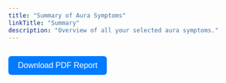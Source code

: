 ```yaml
---
title: "Summary of Aura Symptoms"
linkTitle: "Summary"
description: "Overview of all your selected aura symptoms."
---
```


<div id="summaryOutput"></div>

<button id="downloadPdfBtn" class="btn">Download PDF Report</button>

<!-- Dependencies -->
<script src="https://cdnjs.cloudflare.com/ajax/libs/jspdf/2.5.1/jspdf.umd.min.js"></script>
<script src="https://cdnjs.cloudflare.com/ajax/libs/html2canvas/1.4.1/html2canvas.min.js"></script>

<script type="module">
import { getDataFromLocalStorage } from '/js/aura-symptom-check/dataRetrieval.js';
import { generateNarrativeSummary } from '/js/aura-symptom-check/summaryGeneration.js';

// Function to load logo and maintain aspect ratio
async function loadImageAsBase64(url) {
  return new Promise((resolve, reject) => {
    const img = new Image();
    img.crossOrigin = "anonymous"; // To handle cross-origin image loading
    img.onload = () => {
      console.log("Image loaded successfully:", img);
      const canvas = document.createElement("canvas");
      const context = canvas.getContext("2d");
      canvas.width = img.width;
      canvas.height = img.height;
      context.drawImage(img, 0, 0, img.width, img.height);
      resolve({ base64: canvas.toDataURL("image/png"), width: img.width, height: img.height });
    };
    img.onerror = (err) => {
      console.error("Error loading image:", err);
      reject(err);
    };
    img.src = url;
  });
}

// Header function to add title and logo
async function addPdfHeader(pdf, pageWidth) {
  const marginLeft = 20;
  const titleY = 15; // Y coordinate for the title
  const disclaimerY = 21; // Y coordinate for the disclaimer text
  const lineY = 23; // Y coordinate for the line below the header
  const logoMarginTop = 6; // Adjusted to position the logo higher

  pdf.setFont("helvetica", "bold").setFontSize(14);

  // Add title
  pdf.text("Migraine Aura Report", marginLeft, titleY);

  try {
    // Load logo and maintain aspect ratio
    const { base64, width, height } = await loadImageAsBase64("/images/report-logo.png");

    // Adjust the logo size to avoid stretching or distortion
    const logoHeight = 10;
    const logoWidth = (logoHeight * width) / height; // Maintain aspect ratio with height 10

    // Add logo to the header (right side)
    pdf.addImage(base64, "PNG", pageWidth - logoWidth - marginLeft, logoMarginTop, logoWidth, logoHeight);
  } catch (e) {
    console.warn("Logo missing:", e);
  }

  // Text under the logo and header
  pdf.setFontSize(9).setFont("helvetica", "normal");
  pdf.setTextColor(0);
  pdf.text("This automated report adheres to ICHD-3 criteria and is", marginLeft, disclaimerY);
  pdf.setTextColor(200, 0, 0);
  const prefix = "This automated report adheres to ICHD-3 criteria and is";
  const prefixWidth = pdf.getTextWidth(prefix);
  pdf.text(" not a substitute ", marginLeft + prefixWidth, disclaimerY);
  pdf.setTextColor(0);
  pdf.text("for professional medical diagnosis.", marginLeft + prefixWidth + pdf.getTextWidth(" not a substitute "), disclaimerY);
  pdf.line(marginLeft, lineY, pageWidth - marginLeft, lineY); // Line below the header
}

// Footer function to add page numbers and text at the bottom
function addPdfFooter(pdf, pageNum, pageHeight, pageWidth) {
  const marginLeft = 20;
  const marginBottom = 20;

  pdf.setFontSize(8).setTextColor(120).setFont("helvetica", "normal");
  pdf.text("Generated by Migraine Aura Foundation", marginLeft, pageHeight - marginBottom);
  pdf.text("www.migraine-aura.org", pageWidth - marginLeft, pageHeight - marginBottom, { align: "right" });
  pdf.setFontSize(7).setTextColor(150);
  pdf.text("This assessment is not a diagnosis. See full disclaimer on last page.", marginLeft, pageHeight - marginBottom + 5);
}

// Main functionality for PDF generation
document.addEventListener("DOMContentLoaded", () => {
  const output = document.getElementById("summaryOutput");
  const downloadBtn = document.getElementById("downloadPdfBtn");

  // Retrieve data from localStorage
  const data = getDataFromLocalStorage();

  // Generate narrative summary
  const summaryHtml = generateNarrativeSummary(data);
  output.innerHTML = summaryHtml;

  downloadBtn.addEventListener("click", async () => {
    if (!window.jspdf) {
      alert("jsPDF failed to load. Please try again later.");
      return;
    }

    const { jsPDF } = window.jspdf;
    const pdf = new jsPDF({ orientation: "portrait", unit: "mm", format: "a4" });
    const pageWidth = pdf.internal.pageSize.getWidth();
    const pageHeight = pdf.internal.pageSize.getHeight();

    const marginTop = 35;
    const marginBottom = 20;
    const marginLeft = 20;
    const marginRight = 20;
    const usableHeight = pageHeight - marginTop - marginBottom;
    const usableWidth = pageWidth - marginLeft - marginRight;

    let y = marginTop;

    // Add header (with logo)
    await addPdfHeader(pdf, pageWidth);

    // Extract and format content (split into paragraphs)
    const paragraphs = output.innerText.split("\n");

    // Set a consistent line height and margin
    const lineHeight = 6;

    // Add the content (each paragraph)
    paragraphs.forEach((text) => {
      if (y + lineHeight > pageHeight - marginBottom) {
        pdf.addPage();
        addPdfHeader(pdf, pageWidth);
        y = marginTop;
      }

      const lines = pdf.splitTextToSize(text, usableWidth);
      lines.forEach((line) => {
        pdf.setFont("helvetica", "normal").setFontSize(10).setTextColor(0);
        pdf.text(line, marginLeft, y);
        y += lineHeight;
      });
    });

    // Add footer
    addPdfFooter(pdf, 1, pageHeight, pageWidth);

    // Save the generated PDF
    pdf.save("aura-summary.pdf");
  });
});
</script>

<style>
  .btn {
    margin-top: 1rem;
    padding: 0.6rem 1.2rem;
    font-size: 1rem;
    border: none;
    border-radius: 6px;
    cursor: pointer;
    background-color: #007bff;
    color: white;
  }

  .btn:hover {
    background-color: #0056b3;
  }
</style>
